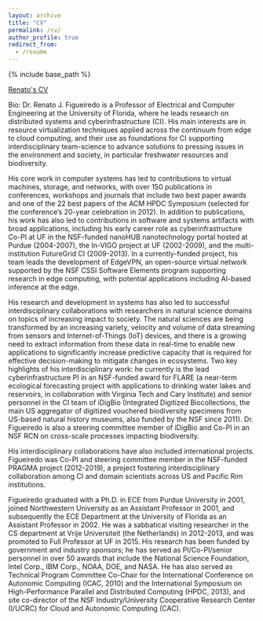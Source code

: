 ```yaml
---
layout: archive
title: "CV"
permalink: /cv/
author_profile: true
redirect_from:
  - /resume
---
```


{% include base_path %}

[Renato's CV](/files/renatof_cv.pdf)

Bio:
Dr. Renato J. Figueiredo is a Professor of Electrical and Computer Engineering at the University of Florida, where he leads research on distributed systems and cyberinfrastructure (CI). His main interests are in resource virtualization techniques applied across the continuum from edge to cloud computing, and their use as foundations for CI supporting interdisciplinary team-science to advance solutions to pressing issues in the environment and society, in particular freshwater resources and biodiversity. 

His core work in computer systems has led to contributions to virtual machines, storage, and networks, with over 150 publications in conferences, workshops and journals that include two best paper awards and one of the 22 best papers of the ACM HPDC Symposium (selected for the conference’s 20-year celebration in 2012). In addition to publications, his work has also led to contributions in software and systems artifacts with broad applications, including his early career role as cyberinfrastructure Co-PI at UF in the NSF-funded nanoHUB nanotechnology portal hosted at Purdue (2004-2007), the In-VIGO project at UF (2002-2009), and the multi-institution FutureGrid CI (2009-2013). In a currently-funded project, his team leads the development of EdgeVPN, an open-source virtual network supported by the NSF CSSI Software Elements program supporting research in edge computing, with potential applications including AI-based inference at the edge.

His research and development in systems has also led to successful interdisciplinary collaborations with researchers in natural science domains on topics of increasing impact to society. The natural sciences are being transformed by an increasing variety, velocity and volume of data streaming from sensors and Internet-of-Things (IoT) devices, and there is a growing need to extract information from these data in real-time to enable new applications to significantly increase predictive capacity that is required for effective decision-making to mitigate changes in ecosystems. Two key highlights of his interdisciplinary work: he currently is the lead cyberinfrastructure PI in an NSF-funded award for FLARE (a near-term ecological forecasting project with applications to drinking water lakes and reservoirs, in collaboration with Virginia Tech and Cary Institute) and senior personnel in the CI team of iDigBio (Integrated Digitized Biocollections, the main US aggregator of digitized vouchered biodiversity specimens from US-based natural history museums, also funded by the NSF since 2011). Dr. Figueiredo is also a steering committee member of iDigBio and Co-PI in an NSF RCN on cross-scale processes impacting biodiversity. 

His interdisciplinary collaborations have also included international projects. Figueiredo was Co-PI and steering committee member in the NSF-funded PRAGMA project (2012-2019), a project fostering interdisciplinary collaboration among CI and domain scientists across US and Pacific Rim institutions. 

Figueiredo graduated with a Ph.D. in ECE from Purdue University in 2001, joined Northwestern University as an Assistant Professor in 2001, and subsequently the ECE Department at the University of Florida as an Assistant Professor in 2002. He was a sabbatical visiting researcher in the CS department at Vrije Universiteit (the Netherlands) in 2012-2013, and was promoted to Full Professor at UF in 2015. His research has been funded by government and industry sponsors; he has served as PI/Co-PI/senior personnel in over 50 awards that include the National Science Foundation, Intel Corp., IBM Corp., NOAA, DOE, and NASA. He has also served as Technical Program Committee Co-Chair for the International Conference on Autonomic Computing (ICAC, 2010) and the International Symposium on High-Performance Parallel and Distributed Computing (HPDC, 2013), and site co-director of the NSF Industry/University Cooperative Research Center (I/UCRC) for Cloud and Autonomic Computing (CAC). 

